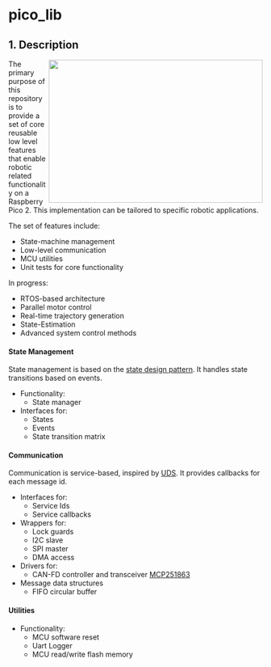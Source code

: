 # pico_lib

## 1. Description

<img src="readme_misc/_DSF3371_edit.jpg" align="right" width="424" height="283"/>

The primary purpose of this repository is to provide a set of core reusable low level features that enable robotic related functionality on a Raspberry Pico 2. This implementation can be tailored to specific robotic applications.

The set of features include:
* State-machine management
* Low-level communication
* MCU utilities
* Unit tests for core functionality

In progress:
* RTOS-based architecture
* Parallel motor control
* Real-time trajectory generation
* State-Estimation
* Advanced system control methods


#### State Management
State management is based on the [state design pattern](https://en.wikipedia.org/wiki/State_pattern). It handles state transitions based on events. 
 * Functionality:
   * State manager
 * Interfaces for:
   * States
   * Events
   * State transition matrix

#### Communication
Communication is service-based, inspired by [UDS](https://en.wikipedia.org/wiki/Unified_Diagnostic_Services). It provides callbacks for each message id. 
 * Interfaces for:
   * Service Ids
   * Service callbacks
 * Wrappers for:
   * Lock guards
   * I2C slave
   * SPI master
   * DMA access
 * Drivers for:
   * CAN-FD controller and transceiver [MCP251863](https://www.microchip.com/en-us/product/mcp251863)
 * Message data structures
   * FIFO circular buffer

#### Utilities
 * Functionality:
   * MCU software reset
   * Uart Logger
   * MCU read/write flash memory


